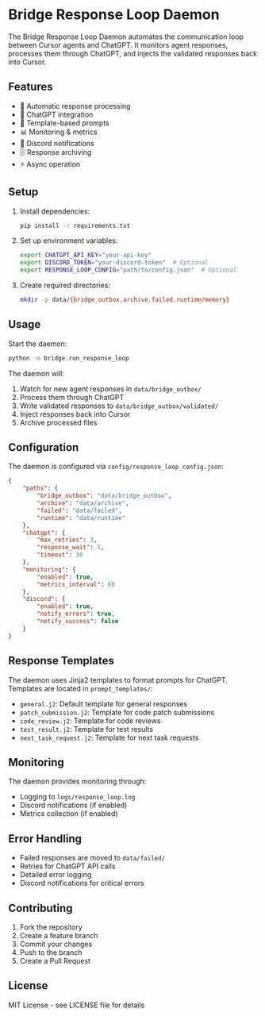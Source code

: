 # Bridge Response Loop Daemon

The Bridge Response Loop Daemon automates the communication loop between Cursor agents and ChatGPT. It monitors agent responses, processes them through ChatGPT, and injects the validated responses back into Cursor.

## Features

- 🔄 Automatic response processing
- 🤖 ChatGPT integration
- 📝 Template-based prompts
- 📊 Monitoring & metrics
- 🔔 Discord notifications
- 🗄️ Response archiving
- ⚡ Async operation

## Setup

1. Install dependencies:
   ```bash
   pip install -r requirements.txt
   ```

2. Set up environment variables:
   ```bash
   export CHATGPT_API_KEY="your-api-key"
   export DISCORD_TOKEN="your-discord-token"  # Optional
   export RESPONSE_LOOP_CONFIG="path/to/config.json"  # Optional
   ```

3. Create required directories:
   ```bash
   mkdir -p data/{bridge_outbox,archive,failed,runtime/memory}
   ```

## Usage

Start the daemon:
   ```bash
   python -m bridge.run_response_loop
   ```

The daemon will:
1. Watch for new agent responses in `data/bridge_outbox/`
2. Process them through ChatGPT
3. Write validated responses to `data/bridge_outbox/validated/`
4. Inject responses back into Cursor
5. Archive processed files

## Configuration

The daemon is configured via `config/response_loop_config.json`:

```json
{
    "paths": {
        "bridge_outbox": "data/bridge_outbox",
        "archive": "data/archive",
        "failed": "data/failed",
        "runtime": "data/runtime"
    },
    "chatgpt": {
        "max_retries": 3,
        "response_wait": 5,
        "timeout": 30
    },
    "monitoring": {
        "enabled": true,
        "metrics_interval": 60
    },
    "discord": {
        "enabled": true,
        "notify_errors": true,
        "notify_success": false
    }
}
```

## Response Templates

The daemon uses Jinja2 templates to format prompts for ChatGPT. Templates are located in `prompt_templates/`:

- `general.j2`: Default template for general responses
- `patch_submission.j2`: Template for code patch submissions
- `code_review.j2`: Template for code reviews
- `test_result.j2`: Template for test results
- `next_task_request.j2`: Template for next task requests

## Monitoring

The daemon provides monitoring through:
- Logging to `logs/response_loop.log`
- Discord notifications (if enabled)
- Metrics collection (if enabled)

## Error Handling

- Failed responses are moved to `data/failed/`
- Retries for ChatGPT API calls
- Detailed error logging
- Discord notifications for critical errors

## Contributing

1. Fork the repository
2. Create a feature branch
3. Commit your changes
4. Push to the branch
5. Create a Pull Request

## License

MIT License - see LICENSE file for details 